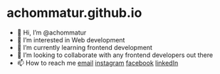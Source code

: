 # achommatur.github.io
- 👋 Hi, I’m @achommatur
- 👀 I’m interested in Web development
- 🌱 I’m currently learning frontend development
- 💞️ I’m looking to collaborate with any frontend developers out there
- 📫 How to reach me [email](achommatur@outlook.com) [instagram](https://www.instagram.com/achom_matur/) [facebook](https://www.facebook.com/achom.matur.1/)
[linkedIn](http://www.linkedin.com/in/achom-matur)
